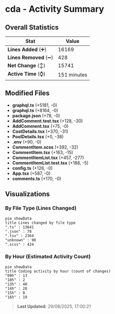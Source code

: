 # cda - Activity Summary 

## Overall Statistics

| Stat                   | Value                                                             |
| ---------------------- | ----------------------------------------------------------------- |
| **Lines Added** (➕)   | 16169                                          |
| **Lines Removed** (➖) | 428                                        |
| **Net Change** (↕)    | 15741                |
| **Active Time** (⌚)   | 151 minutes |


## Modified Files
- **graphql.ts** (+5181, -0)
- **graphql.ts** (+8164, -0)
- **package.json** (+78, -0)
- **AddComment.test.tsx** (+128, -30)
- **AddComment.tsx** (+75, -0)
- **CostDetails.tsx** (+370, -31)
- **PoolDetails.tsx** (+0, -38)
- **.env** (+90, -0)
- **CommentItem.scss** (+392, -32)
- **CommentItem.tsx** (+163, -15)
- **CommentItemList.tsx** (+457, -277)
- **CommentItemList.test.tsx** (+188, -5)
- **config.ts** (+126, -0)
- **App.tsx** (+587, -0)
- **comments.ts** (+170, -0)

## Visualizations

### By File Type (Lines Changed)

```mermaid
pie showData
title Lines changed by file type
".ts" : 13641
".json" : 78
".tsx" : 2364
"unknown" : 90
".scss" : 424
```

### By Hour (Estimated Activity Count)

```mermaid
pie showData
title Coding activity by hour (count of changes)
"09h" : 13
"10h" : 2
"13h" : 40
"14h" : 28
"15h" : 8
"16h" : 19
```


> **Last Updated:** 29/08/2025, 17:00:21